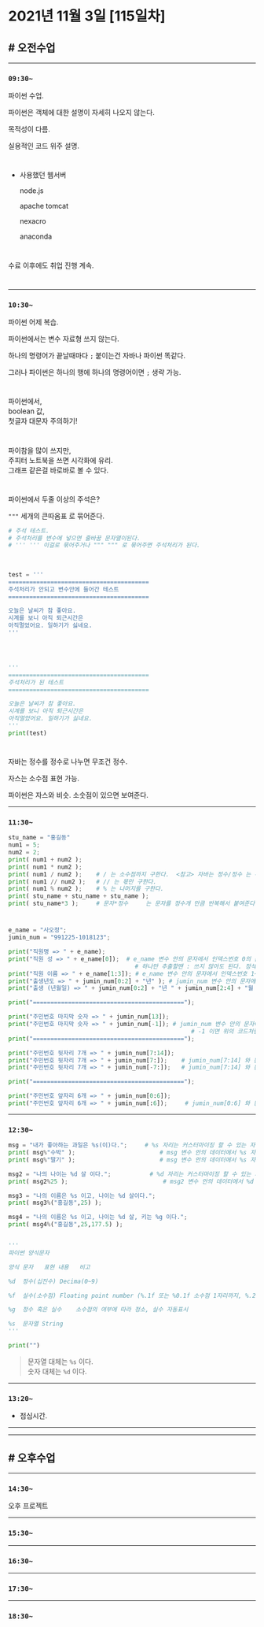 # 2021년 11월 3일 [115일차]

## # 오전수업
----
### `09:30~`

파이썬 수업.    

파이썬은 객체에 대한 설명이 자세히 나오지 않는다.    

목적성이 다름.  

실용적인 코드 위주 설명.    

#

- 사용했던 웹서버   

  node.js  

  apache tomcat

  nexacro  

  anaconda

#

수료 이후에도 취업 진행 계속.  

#

----
### `10:30~`

파이썬 어제 복습.     

파이썬에서는 변수 자료형 쓰지 않는다.   

하나의 명령어가 끝날때마다 `;` 붙이는건 자바나 파이썬 똑같다.   

그러나 파이썬은 하나의 행에 하나의 명령어이면 `;` 생략 가능.   

#

파이썬에서,  
boolean 값,   
첫글자 대문자 주의하기!   

#

파이참을 많이 쓰지만,     
주피터 노트북을 쓰면 시각화에 유리.     
그래프 같은걸 바로바로 볼 수 있다.   

#

파이썬에서 두줄 이상의 주석은?   

`"""` 세개의 큰따옴표 로 묶어준다.  


```python
# 주석 테스트.
# 주석처리를 변수에 넣으면 줄바꿈 문자열이된다.
# ''' ''' 이걸로 묶어주거나 """ """ 로 묶어주면 주석처리가 된다.   
 
    
    
test = ''' 
========================================
주석처리가 안되고 변수안에 들어간 테스트
========================================

오늘은 날씨가 참 좋아요. 
시계를 보니 아직 퇴근시간은 
아직멀었어요. 일하기가 싫네요. 
''' 




''' 
========================================
주석처리가 된 테스트 
========================================

오늘은 날씨가 참 좋아요. 
시계를 보니 아직 퇴근시간은 
아직멀었어요. 일하기가 싫네요. 
''' 
print(test)


```

#

자바는 정수를 정수로 나누면 무조건 정수.   

자스는 소수점 표현 가능.    

파이썬은 자스와 비슷.  소숫점이 있으면 보여준다.   


----
### `11:30~`

```python
stu_name = "홍길동"
num1 = 5;
num2 = 2;
print( num1 + num2 );
print( num1 * num2 );
print( num1 / num2 );    # / 는 소수점까지 구한다.  <참고> 자바는 정수/정수 는 무조건 정수이다.   
print( num1 // num2 );   # // 는 몫만 구한다.
print( num1 % num2 );    # % 는 나머지를 구한다.
print( stu_name + stu_name + stu_name );
print( stu_name*3 );     # 문자*정수     는 문자를 정수개 만큼 반복해서 붙여준다.   
```

#

```python
e_name = "사오정"; 
jumin_num = "991225-1018123"; 

print("직원명 => " + e_name); 
print("직원 성 => " + e_name[0]);  # e_name 변수 안의 문자에서 인덱스번호 0의 문자를 복사해 리턴하기.
                                    # 하나만 추출할땐 : 쓰지 않아도 된다. 정석은 [0:1]   
print("직원 이름 => " + e_name[1:3]); # e_name 변수 안의 문자에서 인덱스번호 1~3 미만까지 복사해 리턴하기. 즉, 1~2 까지
print("출생년도 => " + jumin_num[0:2] + "년" ); # jumin_num 변수 안의 문자에서 인덱스번호 0~2 미만까지 복사해 리턴하기. 즉, 0~1 까지  
print("출생 (년월일) => " + jumin_num[0:2] + "년 " + jumin_num[2:4] + "월 " + jumin_num[4:6] + "일" ); 

print("===========================================");   

print("주민번호 마지막 숫자 => " + jumin_num[13]); 
print("주민번호 마지막 숫자 => " + jumin_num[-1]); # jumin_num 변수 안의 문자에서 마지막 인덱스번호에 해당하는 문자 복사해 리턴하기. 
                                                    # -1 이면 위의 코드처럼 마지막을 구하는것과 똑같다.  
print("===========================================");   

print("주민번호 뒷자리 7개 => " + jumin_num[7:14]); 
print("주민번호 뒷자리 7개 => " + jumin_num[7:]);    # jumin_num[7:14] 와 동일
print("주민번호 뒷자리 7개 => " + jumin_num[-7:]);   # jumin_num[7:14] 와 동일

print("===========================================");   

print("주민번호 앞자리 6개 => " + jumin_num[0:6]); 
print("주민번호 앞자리 6개 => " + jumin_num[:6]);     # jumin_num[0:6] 와 동일
```

----
### `12:30~`

```python
msg = "내가 좋아하는 과일은 %s(이)다.";     # %s 자리는 커스터마이징 할 수 있는 자리이다. 문자로 대체가 가능하다.     
print( msg%"수박" );                        # msg 변수 안의 데이터에서 %s 자리에 문자 "수박"으로 바꾼 후, 출력하기   
print( msg%"딸기" );                        # msg 변수 안의 데이터에서 %s 자리에 문자 "딸기"로 바꾼 후, 출력하기  

msg2 = "나의 나이는 %d 살 이다.";           # %d 자리는 커스터마이징 할 수 있는 자리이다. 숫자로 대체가 가능하다.
print( msg2%25 );                           # msg2 변수 안의 데이터에서 %d 자리에 숫자 25 로 바꾼 후, 출력하기  

msg3 = "나의 이름은 %s 이고, 나이는 %d 살이다.";
print( msg3%("홍길동",25) );

msg4 = "나의 이름은 %s 이고, 나이는 %d 살, 키는 %g 이다.";
print( msg4%("홍길동",25,177.5) );


'''
파이썬 양식문자

양식 문자	표현 내용	비고

%d	정수(십진수)	Decima(0~9)

%f	실수(소수점)	Floating point number (%.1f 또는 %0.1f 소수점 1자리까지, %.2f 소수점 2자리까지 표현)

%g	정수 혹은 실수	소수점의 여부에 따라 정소, 실수 자동표시

%s	문자열	String
'''

print("")
```
> 문자열 대체는 `%s` 이다.   
> 숫자 대체는 `%d` 이다.     

----
### `13:20~`

  - 점심시간.

---
---

## # 오후수업

---
### `14:30~`



오후 프로젝트    






---
### `15:30~`









----
### `16:30~`








----
### `17:30~`








----
### `18:30~`
